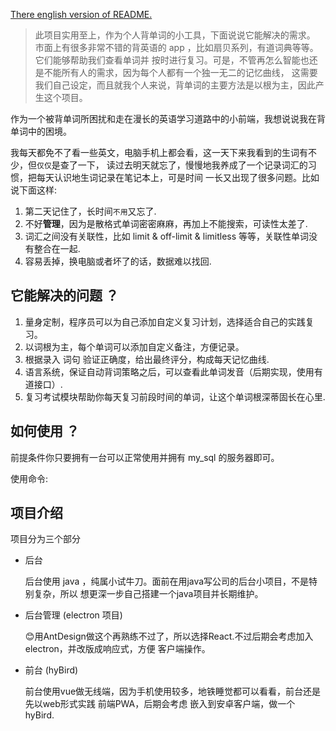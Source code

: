 
[There english version of README.](http://www.ppp.com)

> 此项目实用至上，作为个人背单词的小工具，下面说说它能解决的需求。
市面上有很多非常不错的背英语的 app ，比如扇贝系列，有道词典等等。它们能够帮助我们查看单词并
按时进行复习。可是，不管再怎么智能也还是不能所有人的需求，因为每个人都有一个独一无二的记忆曲线，
这需要我们自己设定，而且就我个人来说，背单词的主要方法是以根为主，因此产生这个项目。

作为一个被背单词所困扰和走在漫长的英语学习道路中的小前端，我想说说我在背单词中的困境。

我每天都免不了看一些英文，电脑手机上都会看，这一天下来我看到的生词有不少，但`仅仅`是查了一下，
读过去明天就忘了，慢慢地我养成了一个记录词汇的习惯，把每天认识地生词记录在笔记本上，可是时间
一长又出现了很多问题。比如说下面这样:

1. 第二天记住了，长时间`不用`又忘了.
2. 不好**管理**，因为是散格式单词密密麻麻，再加上不能搜索，可读性太差了.
3. 词汇之间没有关联性，比如 limit & off-limit & limitless 等等，关联性单词没有整合在一起.
4. 容易丢掉，换电脑或者坏了的话，数据难以找回.

## 它能解决的问题 ？

1. 量身定制，程序员可以为自己添加自定义复习计划，选择适合自己的实践复习。
2. 以词根为主，每个单词可以添加自定义备注，方便记录。
3. 根据录入 词句 验证正确度，给出最终评分，构成每天记忆曲线.
4. 语言系统，保证自动背词策略之后，可以查看此单词发音（后期实现，使用有道接口）.
5. 复习考试模块帮助你每天复习前段时间的单词，让这个单词根深蒂固长在心里.

## 如何使用 ？

前提条件你只要拥有一台可以正常使用并拥有 my_sql 的服务器即可。

使用命令:


## 项目介绍

项目分为三个部分

+ 后台

  后台使用 java ，纯属小试牛刀。面前在用java写公司的后台小项目，不是特别复杂，所以
  想更深一步自己搭建一个java项目并长期维护。

+ 后台管理 (electron 项目)

  😊用AntDesign做这个再熟练不过了，所以选择React.不过后期会考虑加入electron，并改版成响应式，方便
  客户端操作。

+ 前台 (hyBird)

  前台使用vue做无线端，因为手机使用较多，地铁睡觉都可以看看，前台还是先以web形式实践 前端PWA，后期会考虑
  嵌入到安卓客户端，做一个 hyBird.

